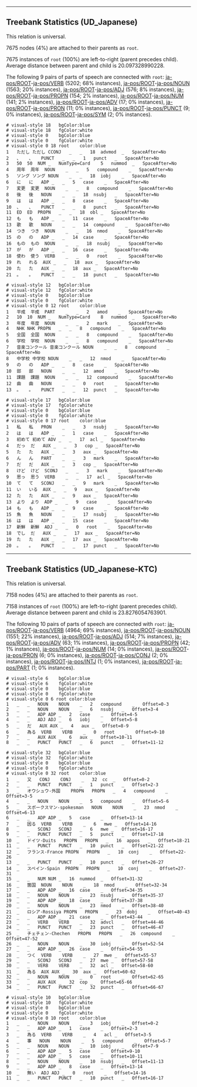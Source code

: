 

--------------------------------------------------------------------------------

## Treebank Statistics (UD_Japanese)

This relation is universal.

7675 nodes (4%) are attached to their parents as `root`.

7675 instances of `root` (100%) are left-to-right (parent precedes child).
Average distance between parent and child is 20.097328990228.

The following 9 pairs of parts of speech are connected with `root`: [ja-pos/ROOT]()-[ja-pos/VERB]() (5202; 68% instances), [ja-pos/ROOT]()-[ja-pos/NOUN]() (1563; 20% instances), [ja-pos/ROOT]()-[ja-pos/ADJ]() (576; 8% instances), [ja-pos/ROOT]()-[ja-pos/PROPN]() (154; 2% instances), [ja-pos/ROOT]()-[ja-pos/NUM]() (141; 2% instances), [ja-pos/ROOT]()-[ja-pos/ADV]() (17; 0% instances), [ja-pos/ROOT]()-[ja-pos/PRON]() (11; 0% instances), [ja-pos/ROOT]()-[ja-pos/PUNCT]() (9; 0% instances), [ja-pos/ROOT]()-[ja-pos/SYM]() (2; 0% instances).


~~~ conllu
# visual-style 18	bgColor:blue
# visual-style 18	fgColor:white
# visual-style 0	bgColor:blue
# visual-style 0	fgColor:white
# visual-style 0 18 root	color:blue
1	ただし	ただし	CCONJ	_	_	18	advmod	_	SpaceAfter=No
2	、	、	PUNCT	_	_	1	punct	_	SpaceAfter=No
3	50	50	NUM	_	NumType=Card	5	nummod	_	SpaceAfter=No
4	周年	周年	NOUN	_	_	5	compound	_	SpaceAfter=No
5	ソング	ソング	NOUN	_	_	18	iobj	_	SpaceAfter=No
6	に	に	ADP	_	_	5	case	_	SpaceAfter=No
7	変更	変更	NOUN	_	_	8	compound	_	SpaceAfter=No
8	後	後	NOUN	_	_	18	nsubj	_	SpaceAfter=No
9	は	は	ADP	_	_	8	case	_	SpaceAfter=No
10	、	、	PUNCT	_	_	8	punct	_	SpaceAfter=No
11	ED	ED	PROPN	_	_	18	obl	_	SpaceAfter=No
12	も	も	ADP	_	_	11	case	_	SpaceAfter=No
13	歌	歌	NOUN	_	_	14	compound	_	SpaceAfter=No
14	つき	つき	NOUN	_	_	16	nmod	_	SpaceAfter=No
15	の	の	ADP	_	_	14	case	_	SpaceAfter=No
16	もの	もの	NOUN	_	_	18	nsubj	_	SpaceAfter=No
17	が	が	ADP	_	_	16	case	_	SpaceAfter=No
18	使わ	使う	VERB	_	_	0	root	_	SpaceAfter=No
19	れ	れる	AUX	_	_	18	aux	_	SpaceAfter=No
20	た	た	AUX	_	_	18	aux	_	SpaceAfter=No
21	。	。	PUNCT	_	_	18	punct	_	SpaceAfter=No

~~~


~~~ conllu
# visual-style 12	bgColor:blue
# visual-style 12	fgColor:white
# visual-style 0	bgColor:blue
# visual-style 0	fgColor:white
# visual-style 0 12 root	color:blue
1	平成	平成	PART	_	_	2	amod	_	SpaceAfter=No
2	10	10	NUM	_	NumType=Card	8	nummod	_	SpaceAfter=No
3	年度	年度	NOUN	_	_	2	mark	_	SpaceAfter=No
4	NHK	NHK	PROPN	_	_	8	compound	_	SpaceAfter=No
5	全国	全国	NOUN	_	_	8	compound	_	SpaceAfter=No
6	学校	学校	NOUN	_	_	8	compound	_	SpaceAfter=No
7	音楽コンクール	音楽コンクール	NOUN	_	_	8	compound	_	SpaceAfter=No
8	中学校	中学校	NOUN	_	_	12	nmod	_	SpaceAfter=No
9	の	の	ADP	_	_	8	case	_	SpaceAfter=No
10	部	部	NOUN	_	_	12	amod	_	SpaceAfter=No
11	課題	課題	NOUN	_	_	12	compound	_	SpaceAfter=No
12	曲	曲	NOUN	_	_	0	root	_	SpaceAfter=No
13	。	。	PUNCT	_	_	12	punct	_	SpaceAfter=No

~~~


~~~ conllu
# visual-style 17	bgColor:blue
# visual-style 17	fgColor:white
# visual-style 0	bgColor:blue
# visual-style 0	fgColor:white
# visual-style 0 17 root	color:blue
1	私	私	PRON	_	_	3	nsubj	_	SpaceAfter=No
2	は	は	ADP	_	_	1	case	_	SpaceAfter=No
3	初めて	初めて	ADV	_	_	17	acl	_	SpaceAfter=No
4	だっ	だ	AUX	_	_	3	cop	_	SpaceAfter=No
5	た	た	AUX	_	_	3	aux	_	SpaceAfter=No
6	ん	ん	PART	_	_	3	mark	_	SpaceAfter=No
7	だ	だ	AUX	_	_	3	cop	_	SpaceAfter=No
8	けど	けど	SCONJ	_	_	3	mark	_	SpaceAfter=No
9	思っ	思う	VERB	_	_	17	acl	_	SpaceAfter=No
10	て	て	SCONJ	_	_	9	mark	_	SpaceAfter=No
11	い	いる	AUX	_	_	9	aux	_	SpaceAfter=No
12	た	た	AUX	_	_	9	aux	_	SpaceAfter=No
13	より	より	ADP	_	_	9	case	_	SpaceAfter=No
14	も	も	ADP	_	_	9	case	_	SpaceAfter=No
15	魚	魚	NOUN	_	_	17	nsubj	_	SpaceAfter=No
16	は	は	ADP	_	_	15	case	_	SpaceAfter=No
17	新鮮	新鮮	ADJ	_	_	0	root	_	SpaceAfter=No
18	でし	だ	AUX	_	_	17	aux	_	SpaceAfter=No
19	た	た	AUX	_	_	17	aux	_	SpaceAfter=No
20	。	。	PUNCT	_	_	17	punct	_	SpaceAfter=No

~~~




--------------------------------------------------------------------------------

## Treebank Statistics (UD_Japanese-KTC)

This relation is universal.

7158 nodes (4%) are attached to their parents as `root`.

7158 instances of `root` (100%) are left-to-right (parent precedes child).
Average distance between parent and child is 23.8276054763901.

The following 10 pairs of parts of speech are connected with `root`: [ja-pos/ROOT]()-[ja-pos/VERB]() (4964; 69% instances), [ja-pos/ROOT]()-[ja-pos/NOUN]() (1551; 22% instances), [ja-pos/ROOT]()-[ja-pos/ADJ]() (514; 7% instances), [ja-pos/ROOT]()-[ja-pos/ADV]() (63; 1% instances), [ja-pos/ROOT]()-[ja-pos/PROPN]() (42; 1% instances), [ja-pos/ROOT]()-[ja-pos/NUM]() (14; 0% instances), [ja-pos/ROOT]()-[ja-pos/PRON]() (6; 0% instances), [ja-pos/ROOT]()-[ja-pos/CONJ]() (2; 0% instances), [ja-pos/ROOT]()-[ja-pos/INTJ]() (1; 0% instances), [ja-pos/ROOT]()-[ja-pos/PART]() (1; 0% instances).


~~~ conllu
# visual-style 6	bgColor:blue
# visual-style 6	fgColor:white
# visual-style 0	bgColor:blue
# visual-style 0	fgColor:white
# visual-style 0 6 root	color:blue
1	_	_	NOUN	NOUN	_	2	compound	_	Offset=0-3
2	_	_	NOUN	NOUN	_	6	nsubj	_	Offset=3-4
3	_	_	ADP	ADP	_	2	case	_	Offset=4-5
4	_	_	ADJ	ADJ	_	6	iobj	_	Offset=5-8
5	_	だ	AUX	AUX	_	4	aux	_	Offset=8-9
6	_	為る	VERB	VERB	_	0	root	_	Offset=9-10
7	_	_	AUX	AUX	_	6	aux	_	Offset=10-11
8	_	_	PUNCT	PUNCT	_	6	punct	_	Offset=11-12

~~~


~~~ conllu
# visual-style 32	bgColor:blue
# visual-style 32	fgColor:white
# visual-style 0	bgColor:blue
# visual-style 0	fgColor:white
# visual-style 0 32 root	color:blue
1	_	又	CONJ	CONJ	_	32	cc	_	Offset=0-2
2	_	_	PUNCT	PUNCT	_	1	punct	_	Offset=2-3
3	_	オウシュウ-外国	PROPN	PROPN	_	4	compound	_	Offset=3-5
4	_	_	NOUN	NOUN	_	5	compound	_	Offset=5-6
5	_	スポークスマン-spokesman	NOUN	NOUN	_	23	nmod	_	Offset=6-13
6	_	_	ADP	ADP	_	5	case	_	Offset=13-14
7	_	因る	VERB	VERB	_	6	mwe	_	Offset=14-16
8	_	_	SCONJ	SCONJ	_	6	mwe	_	Offset=16-17
9	_	_	PUNCT	PUNCT	_	5	punct	_	Offset=17-18
10	_	ドイツ-Duits	PROPN	PROPN	_	16	appos	_	Offset=18-21
11	_	_	PUNCT	PUNCT	_	10	punct	_	Offset=21-22
12	_	フランス-France	PROPN	PROPN	_	10	conj	_	Offset=22-26
13	_	_	PUNCT	PUNCT	_	10	punct	_	Offset=26-27
14	_	スペイン-Spain	PROPN	PROPN	_	10	conj	_	Offset=27-31
15	_	_	NUM	NUM	_	16	nummod	_	Offset=31-32
16	_	箇国	NOUN	NOUN	_	18	nmod	_	Offset=32-34
17	_	_	ADP	ADP	_	16	case	_	Offset=34-35
18	_	_	NOUN	NOUN	_	23	nsubj	_	Offset=35-37
19	_	_	ADP	ADP	_	18	case	_	Offset=37-38
20	_	_	NOUN	NOUN	_	23	nmod	_	Offset=38-40
21	_	ロシア-Rossiya	PROPN	PROPN	_	23	dobj	_	Offset=40-43
22	_	_	ADP	ADP	_	21	case	_	Offset=43-44
23	_	_	VERB	VERB	_	32	advcl	_	Offset=44-46
24	_	_	PUNCT	PUNCT	_	23	punct	_	Offset=46-47
25	_	チェチェン-Chechen	PROPN	PROPN	_	26	compound	_	Offset=47-52
26	_	_	NOUN	NOUN	_	30	iobj	_	Offset=52-54
27	_	_	ADP	ADP	_	26	case	_	Offset=54-55
28	_	つく	VERB	VERB	_	27	mwe	_	Offset=55-57
29	_	_	SCONJ	SCONJ	_	27	mwe	_	Offset=57-58
30	_	_	VERB	VERB	_	32	acl	_	Offset=58-60
31	_	為る	AUX	AUX	_	30	aux	_	Offset=60-62
32	_	_	NOUN	NOUN	_	0	root	_	Offset=62-65
33	_	_	AUX	AUX	_	32	cop	_	Offset=65-66
34	_	_	PUNCT	PUNCT	_	32	punct	_	Offset=66-67

~~~


~~~ conllu
# visual-style 10	bgColor:blue
# visual-style 10	fgColor:white
# visual-style 0	bgColor:blue
# visual-style 0	fgColor:white
# visual-style 0 10 root	color:blue
1	_	_	NOUN	NOUN	_	3	iobj	_	Offset=0-2
2	_	_	ADP	ADP	_	1	case	_	Offset=2-3
3	_	為る	VERB	VERB	_	4	acl	_	Offset=3-5
4	_	事	NOUN	NOUN	_	5	compound	_	Offset=5-7
5	_	_	NOUN	NOUN	_	10	iobj	_	Offset=7-9
6	_	_	ADP	ADP	_	5	case	_	Offset=9-10
7	_	_	ADP	ADP	_	5	case	_	Offset=10-11
8	_	_	NOUN	NOUN	_	10	nsubj	_	Offset=11-13
9	_	_	ADP	ADP	_	8	case	_	Offset=13-14
10	_	無い	ADJ	ADJ	_	0	root	_	Offset=14-16
11	_	_	PUNCT	PUNCT	_	10	punct	_	Offset=16-17

~~~


